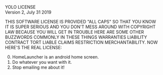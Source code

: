 YOLO LICENSE<br/>
Version 2, July 31 2019

THIS SOFTWARE LICENSE IS PROVIDED "ALL CAPS" SO THAT YOU KNOW IT IS SUPER
SERIOUS AND YOU DON'T MESS AROUND WITH COPYRIGHT LAW BECAUSE YOU WILL GET IN
TROUBLE HERE ARE SOME OTHER BUZZWORDS COMMONLY IN THESE THINGS WARRANTIES
LIABILITY CONTRACT TORT LIABLE CLAIMS RESTRICTION MERCHANTABILITY. NOW HERE'S
THE REAL LICENSE:

0. HomeLauncher is an android home screen.
1. Do whatever you want with it.
2. Stop emailing me about it!
